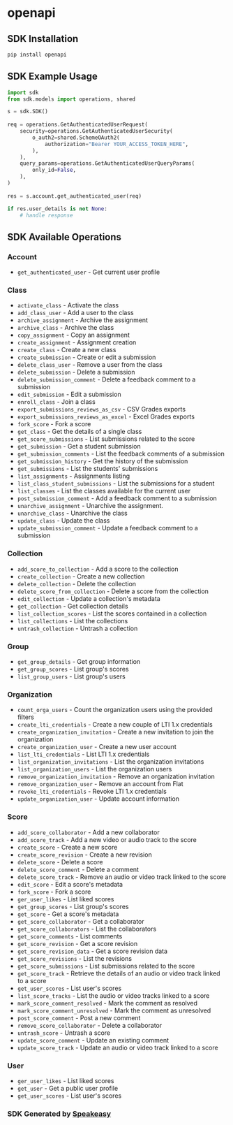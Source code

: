 # openapi

<!-- Start SDK Installation -->
## SDK Installation

```bash
pip install openapi
```
<!-- End SDK Installation -->

## SDK Example Usage
<!-- Start SDK Example Usage -->
```python
import sdk
from sdk.models import operations, shared

s = sdk.SDK()
    
req = operations.GetAuthenticatedUserRequest(
    security=operations.GetAuthenticatedUserSecurity(
        o_auth2=shared.SchemeOAuth2(
            authorization="Bearer YOUR_ACCESS_TOKEN_HERE",
        ),
    ),
    query_params=operations.GetAuthenticatedUserQueryParams(
        only_id=False,
    ),
)
    
res = s.account.get_authenticated_user(req)

if res.user_details is not None:
    # handle response
```
<!-- End SDK Example Usage -->

<!-- Start SDK Available Operations -->
## SDK Available Operations

### Account

* `get_authenticated_user` - Get current user profile

### Class

* `activate_class` - Activate the class
* `add_class_user` - Add a user to the class
* `archive_assignment` - Archive the assignment
* `archive_class` - Archive the class
* `copy_assignment` - Copy an assignment
* `create_assignment` - Assignment creation
* `create_class` - Create a new class
* `create_submission` - Create or edit a submission
* `delete_class_user` - Remove a user from the class
* `delete_submission` - Delete a submission
* `delete_submission_comment` - Delete a feedback comment to a submission
* `edit_submission` - Edit a submission
* `enroll_class` - Join a class
* `export_submissions_reviews_as_csv` - CSV Grades exports
* `export_submissions_reviews_as_excel` - Excel Grades exports
* `fork_score` - Fork a score
* `get_class` - Get the details of a single class
* `get_score_submissions` - List submissions related to the score
* `get_submission` - Get a student submission
* `get_submission_comments` - List the feedback comments of a submission
* `get_submission_history` - Get the history of the submission
* `get_submissions` - List the students' submissions
* `list_assignments` - Assignments listing
* `list_class_student_submissions` - List the submissions for a student
* `list_classes` - List the classes available for the current user
* `post_submission_comment` - Add a feedback comment to a submission
* `unarchive_assignment` - Unarchive the assignment.
* `unarchive_class` - Unarchive the class
* `update_class` - Update the class
* `update_submission_comment` - Update a feedback comment to a submission

### Collection

* `add_score_to_collection` - Add a score to the collection
* `create_collection` - Create a new collection
* `delete_collection` - Delete the collection
* `delete_score_from_collection` - Delete a score from the collection
* `edit_collection` - Update a collection's metadata
* `get_collection` - Get collection details
* `list_collection_scores` - List the scores contained in a collection
* `list_collections` - List the collections
* `untrash_collection` - Untrash a collection

### Group

* `get_group_details` - Get group information
* `get_group_scores` - List group's scores
* `list_group_users` - List group's users

### Organization

* `count_orga_users` - Count the organization users using the provided filters
* `create_lti_credentials` - Create a new couple of LTI 1.x credentials
* `create_organization_invitation` - Create a new invitation to join the organization
* `create_organization_user` - Create a new user account
* `list_lti_credentials` - List LTI 1.x credentials
* `list_organization_invitations` - List the organization invitations
* `list_organization_users` - List the organization users
* `remove_organization_invitation` - Remove an organization invitation
* `remove_organization_user` - Remove an account from Flat
* `revoke_lti_credentials` - Revoke LTI 1.x credentials
* `update_organization_user` - Update account information

### Score

* `add_score_collaborator` - Add a new collaborator
* `add_score_track` - Add a new video or audio track to the score
* `create_score` - Create a new score
* `create_score_revision` - Create a new revision
* `delete_score` - Delete a score
* `delete_score_comment` - Delete a comment
* `delete_score_track` - Remove an audio or video track linked to the score
* `edit_score` - Edit a score's metadata
* `fork_score` - Fork a score
* `ger_user_likes` - List liked scores
* `get_group_scores` - List group's scores
* `get_score` - Get a score's metadata
* `get_score_collaborator` - Get a collaborator
* `get_score_collaborators` - List the collaborators
* `get_score_comments` - List comments
* `get_score_revision` - Get a score revision
* `get_score_revision_data` - Get a score revision data
* `get_score_revisions` - List the revisions
* `get_score_submissions` - List submissions related to the score
* `get_score_track` - Retrieve the details of an audio or video track linked to a score
* `get_user_scores` - List user's scores
* `list_score_tracks` - List the audio or video tracks linked to a score
* `mark_score_comment_resolved` - Mark the comment as resolved
* `mark_score_comment_unresolved` - Mark the comment as unresolved
* `post_score_comment` - Post a new comment
* `remove_score_collaborator` - Delete a collaborator
* `untrash_score` - Untrash a score
* `update_score_comment` - Update an existing comment
* `update_score_track` - Update an audio or video track linked to a score

### User

* `ger_user_likes` - List liked scores
* `get_user` - Get a public user profile
* `get_user_scores` - List user's scores

<!-- End SDK Available Operations -->

### SDK Generated by [Speakeasy](https://docs.speakeasyapi.dev/docs/using-speakeasy/client-sdks)
